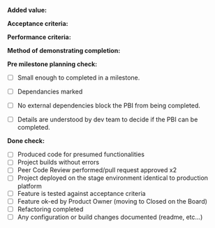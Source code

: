 **Added value:**


**Acceptance criteria:**


**Performance criteria:**


**Method of demonstrating completion:**


**Pre milestone planning check:**
- [ ] Small enough to completed in a milestone.
- [ ] Dependancies marked
- [ ] No external dependencies block the PBI from being completed.
- [ ] Details are understood by dev team to decide if the PBI can be completed.


**Done check:**
- [ ] Produced code for presumed functionalities
- [ ] Project builds without errors
- [ ] Peer Code Review performed/pull request approved x2
- [ ] Project deployed on the stage environment identical to production platform
- [ ] Feature is tested against acceptance criteria
- [ ] Feature ok-ed by Product Owner (moving to Closed on the Board)
- [ ] Refactoring completed
- [ ] Any configuration or build changes documented (readme, etc...)